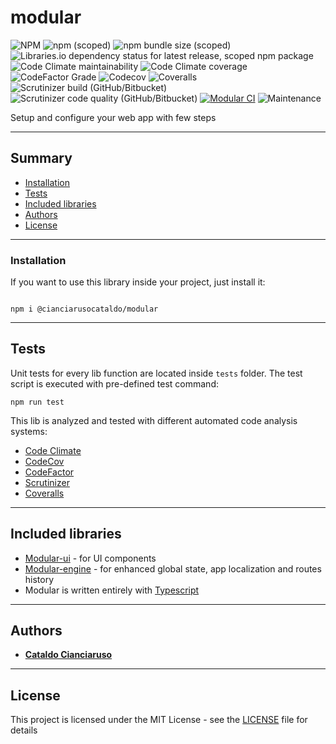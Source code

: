 # modular
![NPM](https://img.shields.io/npm/l/@cianciarusocataldo/modular?label=License)
![npm (scoped)](https://img.shields.io/npm/v/@cianciarusocataldo/modular?color=blue&style=plastic&label=Latest%20version)
![npm bundle size (scoped)](https://img.shields.io/bundlephobia/min/@cianciarusocataldo/modular?label=Package%20size)
![Libraries.io dependency status for latest release, scoped npm package](https://img.shields.io/librariesio/release/npm/@cianciarusocataldo/modular?label=Libraries.io%20dependency%20status)
![Code Climate maintainability](https://img.shields.io/codeclimate/maintainability/CianciarusoCataldo/modular?label=Code%20Climate%20maintainability)
![Code Climate coverage](https://img.shields.io/codeclimate/coverage-letter/CianciarusoCataldo/modular?label=Code%20Climate%20coverage)
![CodeFactor Grade](https://img.shields.io/codefactor/grade/github/cianciarusocataldo/modular?label=CodeFactor%20code%20quality)
![Codecov](https://img.shields.io/codecov/c/github/CianciarusoCataldo/modular?label=CodeCov%20coverage)
![Coveralls](https://img.shields.io/coveralls/github/CianciarusoCataldo/modular?label=Coveralls%20coverage)
![Scrutinizer build (GitHub/Bitbucket)](https://img.shields.io/scrutinizer/build/g/CianciarusoCataldo/modular?label=Scrutinizer%20build)
![Scrutinizer code quality (GitHub/Bitbucket)](https://img.shields.io/scrutinizer/quality/g/CianciarusoCataldo/modular?label=Scrutinizer%20code%20quality)
[![Modular CI](https://github.com/CianciarusoCataldo/modular/actions/workflows/modular.yml/badge.svg)](https://github.com/CianciarusoCataldo/modular/actions/workflows/modular.yml)
![Maintenance](https://img.shields.io/maintenance/yes/2025?label=Maintained)

Setup and configure your web app with few steps

---


## Summary
- [Installation](#installation)
- [Tests](#tests)
- [Included libraries](#included-libraries)
- [Authors](#authors)
- [License](#license)

---

### Installation

If you want to use this library inside your project, just install it:
```

npm i @cianciarusocataldo/modular

```

---


## Tests
Unit tests for every lib function are located inside `tests` folder. The test script is executed with pre-defined test command:
```
npm run test
```

This lib is analyzed and tested with different automated code analysis systems:
- [Code Climate](https://codeclimate.com/github/CianciarusoCataldo/modular)
- [CodeCov](https://app.codecov.io/gh/CianciarusoCataldo/modular)
- [CodeFactor](https://www.codefactor.io/repository/github/cianciarusocataldo/modular)
- [Scrutinizer](https://scrutinizer-ci.com/g/CianciarusoCataldo/modular/)
- [Coveralls](https://coveralls.io/github/CianciarusoCataldo/modular)


---

## Included libraries
- [Modular-ui](https://github.com/CianciarusoCataldo/modular-ui) - for UI components
- [Modular-engine](https://github.com/CianciarusoCataldo/modular-engine) - for enhanced global state, app localization and routes history 
- Modular is written entirely with [Typescript](https://www.typescriptlang.org/)

---

## Authors

- [**Cataldo Cianciaruso**](https://github.com/CianciarusoCataldo)

---

## License

This project is licensed under the MIT License - see the [LICENSE](LICENSE) file for details


